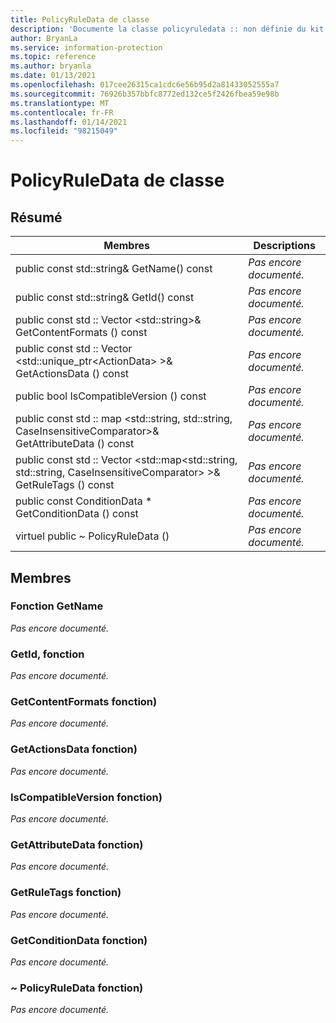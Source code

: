 ```yaml
---
title: PolicyRuleData de classe
description: 'Documente la classe policyruledata :: non définie du kit de développement logiciel (SDK) Microsoft Information Protection (MIP).'
author: BryanLa
ms.service: information-protection
ms.topic: reference
ms.author: bryanla
ms.date: 01/13/2021
ms.openlocfilehash: 017cee26315ca1cdc6e56b95d2a81433052555a7
ms.sourcegitcommit: 76926b357bbfc8772ed132ce5f2426fbea59e98b
ms.translationtype: MT
ms.contentlocale: fr-FR
ms.lasthandoff: 01/14/2021
ms.locfileid: "98215049"
---
```

# <a name="class-policyruledata"></a>PolicyRuleData de classe 
  
## <a name="summary"></a>Résumé
 Membres                        | Descriptions                                
--------------------------------|---------------------------------------------
public const std::string& GetName() const  | _Pas encore documenté._
public const std::string& GetId() const  | _Pas encore documenté._
public const std :: Vector \<std::string\>& GetContentFormats () const  | _Pas encore documenté._
public const std :: Vector \<std::unique_ptr\<ActionData\> \>& GetActionsData () const  | _Pas encore documenté._
public bool IsCompatibleVersion () const  | _Pas encore documenté._
public const std :: map \<std::string, std::string, CaseInsensitiveComparator\>& GetAttributeData () const  | _Pas encore documenté._
public const std :: Vector \<std::map\<std::string, std::string, CaseInsensitiveComparator\> \>& GetRuleTags () const  | _Pas encore documenté._
public const ConditionData * GetConditionData () const  | _Pas encore documenté._
virtuel public ~ PolicyRuleData ()  | _Pas encore documenté._
  
## <a name="members"></a>Membres
  
### <a name="getname-function"></a>Fonction GetName
_Pas encore documenté._

  
### <a name="getid-function"></a>GetId, fonction
_Pas encore documenté._

  
### <a name="getcontentformats-function"></a>GetContentFormats fonction)
_Pas encore documenté._

  
### <a name="getactionsdata-function"></a>GetActionsData fonction)
_Pas encore documenté._

  
### <a name="iscompatibleversion-function"></a>IsCompatibleVersion fonction)
_Pas encore documenté._

  
### <a name="getattributedata-function"></a>GetAttributeData fonction)
_Pas encore documenté._

  
### <a name="getruletags-function"></a>GetRuleTags fonction)
_Pas encore documenté._

  
### <a name="getconditiondata-function"></a>GetConditionData fonction)
_Pas encore documenté._

  
### <a name="policyruledata-function"></a>~ PolicyRuleData fonction)
_Pas encore documenté._
